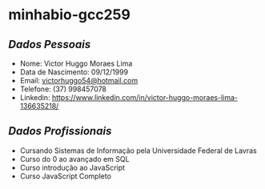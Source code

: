 # minhabio-gcc259

## *Dados Pessoais*

- Nome: Victor Huggo Moraes Lima
- Data de Nascimento: 09/12/1999
- Email: victorhuggo54@hotmail.com
- Telefone: (37) 998457078
- Linkedin: https://www.linkedin.com/in/victor-huggo-moraes-lima-136635218/

## *Dados Profissionais*

- Cursando Sistemas de Informação pela Universidade Federal de Lavras
- Curso do 0 ao avançado em SQL
- Curso introdução ao JavaScript
- Curso JavaScript Completo
  
